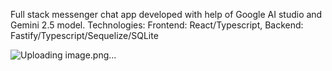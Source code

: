 Full stack messenger chat app developed with help of Google AI studio and Gemini 2.5 model.
Technologies: Frontend: React/Typescript, Backend: Fastify/Typescript/Sequelize/SQLite


![Uploading image.png…]()
